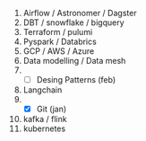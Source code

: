 1. Airflow / Astronomer / Dagster
2. DBT / snowflake / bigquery
3. Terraform / pulumi
4. Pyspark / Databrics
5. GCP / AWS / Azure
6. Data modelling / Data mesh
7. - [ ] Desing Patterns (feb)
8. Langchain
9. - [x] Git (jan)
10. kafka / flink
11. kubernetes
